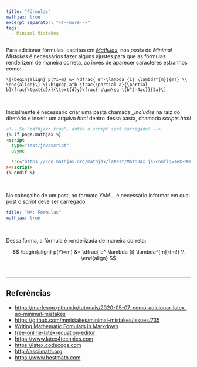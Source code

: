 ```yaml
---
title: "Fórmulas"
mathjax: true
excerpt_separator: "<!--more-->"
tags:
  - Minimal Mistakes
---
```


Para adicionar fórmulas, escritas em [_MathJax_](https://www.mathjax.org/), nos _posts_ do _Minimal Mistakes_ é necessários fazer alguns ajustes para que as fórmulas renderizem de maneira correta, ao invés de aparecer caracteres estranhos como:

```
\[\begin{align} p(Yi=m) &= \dfrac{ e^-\lambda {i} \lambda^{m}}{m!} \\ \end{align}\] \[\bigcap_a^b \frac{\partial a}{\partial b}\frac{\text{d}x}{\text{d}y}\frac{-b\pm\sqrt{b^2-4ac}}{2a}\]
```

<br>

Inicialmente é necessário criar uma pasta chamada _\_includes_ na raiz do diretório e inserir um arquivo _html_ dentro dessa pasta, chamado _scripts.html_

```html
<!-- Se "mathjax: true", então o script será carregado! -->
{% if page.mathjax %}
<script
  type="text/javascript"
  async
  ​
  src="https://cdn.mathjax.org/mathjax/latest/MathJax.js?config=TeX-MML-AM_CHTML"
></script>
{% endif %}
```

<br>

No cabeçalho de um post, no formato YAML, é necessário informar em qual post o _script_ deve ser carregado.

```yaml
title: "MM: Fórmulas"
mathjax: true
```

<br>

Dessa forma, a fórmula é renderizada de maneira correta:

$$
\begin{align}
  p(Yi=m) &= \dfrac{ e^-\lambda {i} \lambda^{m}}{m!} \\
\end{align}
$$

<br>

----

## Referências

- https://marleson.github.io/tutoriais/2020-05-07-como-adicionar-latex-ao-minimal-mistakes
- https://github.com/mmistakes/minimal-mistakes/issues/735
- [Writing Mathematic Fomulars in Markdown](https://csrgxtu.github.io/2015/03/20/Writing-Mathematic-Fomulars-in-Markdown/)
- [free-online-latex-equation-editor](http://www.sciweavers.org/free-online-latex-equation-editor)
- https://www.latex4technics.com
- https://latex.codecogs.com
- http://asciimath.org
- https://www.hostmath.com

